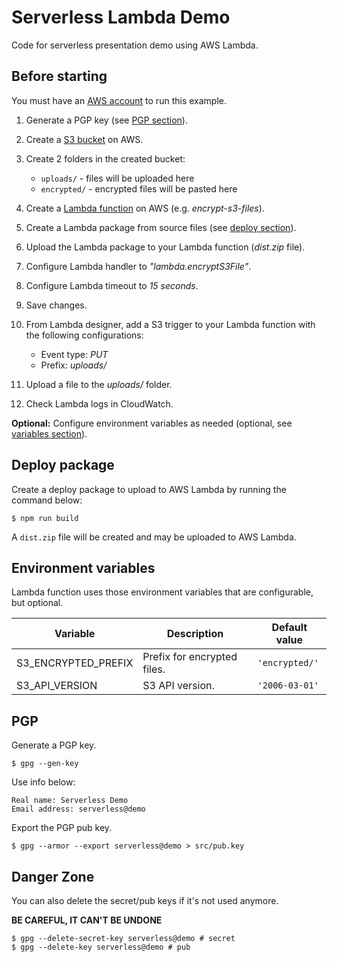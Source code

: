 # Serverless Lambda Demo

Code for serverless presentation demo using AWS Lambda.

## Before starting

You must have an [AWS account](https://aws.amazon.com/resources/create-account/) to run this example.

1) Generate a PGP key (see [PGP section](#pgp)).

2) Create a [S3 bucket](https://docs.aws.amazon.com/AmazonS3/latest/dev/UsingBucket.html#create-bucket-intro) on AWS.

3) Create 2 folders in the created bucket:
    - `uploads/` - files will be uploaded here
    - `encrypted/` - encrypted files will be pasted here

4) Create a [Lambda function](https://docs.aws.amazon.com/lambda/latest/dg/getting-started-create-function.html) on AWS (e.g. _encrypt-s3-files_).

5) Create a Lambda package from source files (see [deploy section](#deploy-package)).

6) Upload the Lambda package to your Lambda function (_dist.zip_ file).

7) Configure Lambda handler to _"lambda.encryptS3File"_.

8) Configure Lambda timeout to _15 seconds_.

9) Save changes.

10) From Lambda designer, add a S3 trigger to your Lambda function with the following configurations:
    - Event type: _PUT_
    - Prefix: _uploads/_

11) Upload a file to the _uploads/_ folder.

12) Check Lambda logs in CloudWatch.

**Optional:** Configure environment variables as needed (optional, see [variables section](#environment-variables)).

## Deploy package

Create a deploy package to upload to AWS Lambda by running the command below:

```
$ npm run build
```

A `dist.zip` file will be created and may be uploaded to AWS Lambda.

## Environment variables

Lambda function uses those environment variables that are configurable, but optional.

| Variable | Description | Default value |
| -------- | ----------- | ------------- |
| S3_ENCRYPTED_PREFIX | Prefix for encrypted files. | `'encrypted/'` |
| S3_API_VERSION | S3 API version. | `'2006-03-01'` |

## PGP

Generate a PGP key.

```
$ gpg --gen-key
```

Use info below:

```
Real name: Serverless Demo
Email address: serverless@demo
```

Export the PGP pub key.

```
$ gpg --armor --export serverless@demo > src/pub.key
```

## Danger Zone

You can also delete the secret/pub keys if it's not used anymore.

**BE CAREFUL, IT CAN'T BE UNDONE**

```
$ gpg --delete-secret-key serverless@demo # secret
$ gpg --delete-key serverless@demo # pub
```
